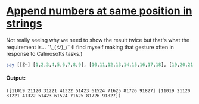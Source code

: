[1]: https://rosettacode.org/wiki/Append_numbers_at_same_position_in_strings

# [Append numbers at same position in strings][1]

Not really seeing why we need to show the result twice but that's what the requirement is... ¯\\_(ツ)\_/¯ (I find myself making that gesture often in response to Calmosofts tasks.)

```perl
say [[Z~] [1,2,3,4,5,6,7,8,9], [10,11,12,13,14,15,16,17,18], [19,20,21,22,23,24,25,26,27]] xx 2;
```

#### Output:
```
([11019 21120 31221 41322 51423 61524 71625 81726 91827] [11019 21120 31221 41322 51423 61524 71625 81726 91827])
```
